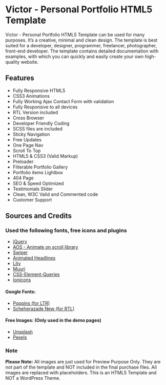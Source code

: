 # Victor - Personal Portfolio HTML5 Template

Victor - Personal Portfolio HTML5 Template can be used for many purposes. It’s a creative, minimal and clean design.
The template is best suited for a developer, designer, programmer, freelancer, photographer, front-end developer.
The template contains detailed documentation with examples, with which you can quickly and easily create your own high-quality website.

## Features

* Fully Responsive HTML5
* CSS3 Animations
* Fully Working Ajax Contact Form with validation
* Fully Responsive to all devices
* RTL Version included
* Cross Browser
* Developer Friendly Coding
* SCSS files are included
* Sticky Navigation
* Free Updates
* One Page Nav
* Scroll To Top
* HTML5 & CSS3 (Valid Markup)
* Preloader
* Filterable Portfolio Gallery
* Portfolio items Lightbox
* 404 Page
* SEO & Speed Optimized
* Testimonials Slider
* Clean, W3C Valid and Commented code
* Customer Support

## Sources and Credits

### Used the following fonts, free icons and plugins

* [jQuery](https://jquery.com/)
* [AOS - Animate on scroll library](https://github.com/michalsnik/aos)
* [Swiper](https://swiperjs.com/)
* [Animated Headlines](https://codyhouse.co/gem/css-animated-headlines)
* [Lity](https://sorgalla.com/lity/)
* [Muuri](https://muuri.dev/)
* [CSS-Element-Queries](http://marcj.github.io/css-element-queries/)
* [Ionicons](https://ionic.io/ionicons)

#### Google Fonts:

* [Poppins (for LTR)](https://fonts.google.com/specimen/Poppins?query=poppins)
* [Scheherazade New (for RTL)](https://fonts.google.com/specimen/Scheherazade+New?query=Scheherazade)
    
#### Free Images: (Only used in the demo pages)
    
* [Unsplash](https://unsplash.com/)
* [Pexels](https://www.pexels.com/)
    
### Note

**Please Note:** All images are just used for Preview Purpose Only. They are not part of the template and NOT included in the final purchase files.
All images are replaced with placeholders.
This is an HTML5 Template and NOT a WordPress Theme.
    
